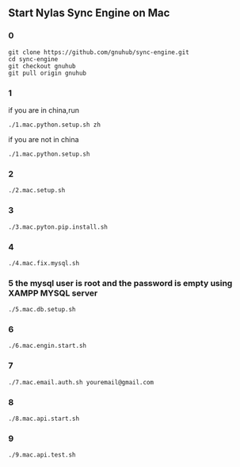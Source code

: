 ## Start Nylas Sync Engine  on Mac

### 0

```
git clone https://github.com/gnuhub/sync-engine.git
cd sync-engine
git checkout gnuhub
git pull origin gnuhub
```

### 1

if you are in china,run
```
./1.mac.python.setup.sh zh

```

if you are not in china
```
./1.mac.python.setup.sh

```

### 2

```
./2.mac.setup.sh
```

### 3

```
./3.mac.pyton.pip.install.sh
```

### 4

```
./4.mac.fix.mysql.sh
```

### 5 the mysql user is root and the password is empty using XAMPP MYSQL server

```
./5.mac.db.setup.sh
```

### 6

```
./6.mac.engin.start.sh
```

### 7

```
./7.mac.email.auth.sh youremail@gmail.com
```

### 8

```
./8.mac.api.start.sh
```

### 9

```
./9.mac.api.test.sh
```
